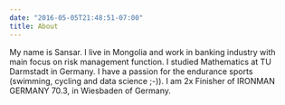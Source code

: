 ```yaml
---
date: "2016-05-05T21:48:51-07:00"
title: About
---
```

My name is Sansar. I live in Mongolia and work in banking industry with main focus on risk management function. I studied Mathematics at TU Darmstadt in Germany. I have a passion for the endurance sports (swimming, cycling and data science ;-)). I am 2x Finisher of IRONMAN GERMANY 70.3, in Wiesbaden of Germany.  